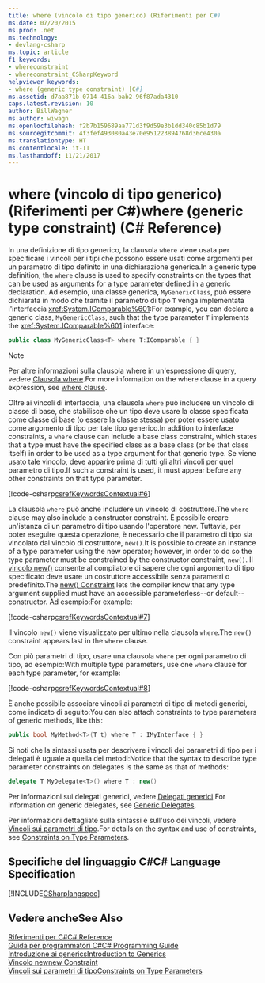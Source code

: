 ```yaml
---
title: where (vincolo di tipo generico) (Riferimenti per C#)
ms.date: 07/20/2015
ms.prod: .net
ms.technology:
- devlang-csharp
ms.topic: article
f1_keywords:
- whereconstraint
- whereconstraint_CSharpKeyword
helpviewer_keywords:
- where (generic type constraint) [C#]
ms.assetid: d7aa871b-0714-416a-bab2-96f87ada4310
caps.latest.revision: 10
author: BillWagner
ms.author: wiwagn
ms.openlocfilehash: f2b7b159689aa771d3f9d59e3b1dd340c85b1d79
ms.sourcegitcommit: 4f3fef493080a43e70e951223894768d36ce430a
ms.translationtype: HT
ms.contentlocale: it-IT
ms.lasthandoff: 11/21/2017
---
```

# <a name="where-generic-type-constraint-c-reference"></a><span data-ttu-id="5c25e-102">where (vincolo di tipo generico) (Riferimenti per C#)</span><span class="sxs-lookup"><span data-stu-id="5c25e-102">where (generic type constraint) (C# Reference)</span></span>
<span data-ttu-id="5c25e-103">In una definizione di tipo generico, la clausola `where` viene usata per specificare i vincoli per i tipi che possono essere usati come argomenti per un parametro di tipo definito in una dichiarazione generica.</span><span class="sxs-lookup"><span data-stu-id="5c25e-103">In a generic type definition, the `where` clause is used to specify constraints on the types that can be used as arguments for a type parameter defined in a generic declaration.</span></span> <span data-ttu-id="5c25e-104">Ad esempio, una classe generica, `MyGenericClass`, può essere dichiarata in modo che tramite il parametro di tipo `T` venga implementata l'interfaccia <xref:System.IComparable%601>:</span><span class="sxs-lookup"><span data-stu-id="5c25e-104">For example, you can declare a generic class, `MyGenericClass`, such that the type parameter `T` implements the <xref:System.IComparable%601> interface:</span></span>  
  
```csharp  
public class MyGenericClass<T> where T:IComparable { }  
```  
  
> [!NOTE]
>  <span data-ttu-id="5c25e-105">Per altre informazioni sulla clausola where in un'espressione di query, vedere [Clausola where](../../../csharp/language-reference/keywords/where-clause.md).</span><span class="sxs-lookup"><span data-stu-id="5c25e-105">For more information on the where clause in a query expression, see [where clause](../../../csharp/language-reference/keywords/where-clause.md).</span></span>  
  
 <span data-ttu-id="5c25e-106">Oltre ai vincoli di interfaccia, una clausola `where` può includere un vincolo di classe di base, che stabilisce che un tipo deve usare la classe specificata come classe di base (o essere la classe stessa) per poter essere usato come argomento di tipo per tale tipo generico.</span><span class="sxs-lookup"><span data-stu-id="5c25e-106">In addition to interface constraints, a `where` clause can include a base class constraint, which states that a type must have the specified class as a base class (or be that class itself) in order to be used as a type argument for that generic type.</span></span> <span data-ttu-id="5c25e-107">Se viene usato tale vincolo, deve apparire prima di tutti gli altri vincoli per quel parametro di tipo.</span><span class="sxs-lookup"><span data-stu-id="5c25e-107">If such a constraint is used, it must appear before any other constraints on that type parameter.</span></span>  
  
 [!code-csharp[csrefKeywordsContextual#6](../../../csharp/language-reference/keywords/codesnippet/CSharp/where-generic-type-constraint_1.cs)]  
  
 <span data-ttu-id="5c25e-108">La clausola `where` può anche includere un vincolo di costruttore.</span><span class="sxs-lookup"><span data-stu-id="5c25e-108">The `where` clause may also include a constructor constraint.</span></span> <span data-ttu-id="5c25e-109">È possibile creare un'istanza di un parametro di tipo usando l'operatore new. Tuttavia, per poter eseguire questa operazione, è necessario che il parametro di tipo sia vincolato dal vincolo di costruttore, `new()`.</span><span class="sxs-lookup"><span data-stu-id="5c25e-109">It is possible to create an instance of a type parameter using the new operator; however, in order to do so the type parameter must be constrained by the constructor constraint, `new()`.</span></span> <span data-ttu-id="5c25e-110">Il [vincolo new()](../../../csharp/language-reference/keywords/new-constraint.md) consente al compilatore di sapere che ogni argomento di tipo specificato deve usare un costruttore accessibile senza parametri o predefinito.</span><span class="sxs-lookup"><span data-stu-id="5c25e-110">The [new() Constraint](../../../csharp/language-reference/keywords/new-constraint.md) lets the compiler know that any type argument supplied must have an accessible parameterless--or default-- constructor.</span></span> <span data-ttu-id="5c25e-111">Ad esempio:</span><span class="sxs-lookup"><span data-stu-id="5c25e-111">For example:</span></span>  
  
 [!code-csharp[csrefKeywordsContextual#7](../../../csharp/language-reference/keywords/codesnippet/CSharp/where-generic-type-constraint_2.cs)]  
  
 <span data-ttu-id="5c25e-112">Il vincolo `new()` viene visualizzato per ultimo nella clausola `where`.</span><span class="sxs-lookup"><span data-stu-id="5c25e-112">The `new()` constraint appears last in the `where` clause.</span></span>  
  
 <span data-ttu-id="5c25e-113">Con più parametri di tipo, usare una clausola `where` per ogni parametro di tipo, ad esempio:</span><span class="sxs-lookup"><span data-stu-id="5c25e-113">With multiple type parameters, use one `where` clause for each type parameter, for example:</span></span>  
  
 [!code-csharp[csrefKeywordsContextual#8](../../../csharp/language-reference/keywords/codesnippet/CSharp/where-generic-type-constraint_3.cs)]  
  
 <span data-ttu-id="5c25e-114">È anche possibile associare vincoli ai parametri di tipo di metodi generici, come indicato di seguito:</span><span class="sxs-lookup"><span data-stu-id="5c25e-114">You can also attach constraints to type parameters of generic methods, like this:</span></span>  
  
```csharp  
public bool MyMethod<T>(T t) where T : IMyInterface { }  
```  
  
 <span data-ttu-id="5c25e-115">Si noti che la sintassi usata per descrivere i vincoli dei parametri di tipo per i delegati è uguale a quella dei metodi:</span><span class="sxs-lookup"><span data-stu-id="5c25e-115">Notice that the syntax to describe type parameter constraints on delegates is the same as that of methods:</span></span>  
  
```csharp  
delegate T MyDelegate<T>() where T : new()  
```  
  
 <span data-ttu-id="5c25e-116">Per informazioni sui delegati generici, vedere [Delegati generici](../../../csharp/programming-guide/generics/generic-delegates.md).</span><span class="sxs-lookup"><span data-stu-id="5c25e-116">For information on generic delegates, see [Generic Delegates](../../../csharp/programming-guide/generics/generic-delegates.md).</span></span>  
  
 <span data-ttu-id="5c25e-117">Per informazioni dettagliate sulla sintassi e sull'uso dei vincoli, vedere [Vincoli sui parametri di tipo](../../../csharp/programming-guide/generics/constraints-on-type-parameters.md).</span><span class="sxs-lookup"><span data-stu-id="5c25e-117">For details on the syntax and use of constraints, see [Constraints on Type Parameters](../../../csharp/programming-guide/generics/constraints-on-type-parameters.md).</span></span>  
  
## <a name="c-language-specification"></a><span data-ttu-id="5c25e-118">Specifiche del linguaggio C#</span><span class="sxs-lookup"><span data-stu-id="5c25e-118">C# Language Specification</span></span>  
 [!INCLUDE[CSharplangspec](~/includes/csharplangspec-md.md)]  
  
## <a name="see-also"></a><span data-ttu-id="5c25e-119">Vedere anche</span><span class="sxs-lookup"><span data-stu-id="5c25e-119">See Also</span></span>  
 [<span data-ttu-id="5c25e-120">Riferimenti per C#</span><span class="sxs-lookup"><span data-stu-id="5c25e-120">C# Reference</span></span>](../../../csharp/language-reference/index.md)  
 [<span data-ttu-id="5c25e-121">Guida per programmatori C#</span><span class="sxs-lookup"><span data-stu-id="5c25e-121">C# Programming Guide</span></span>](../../../csharp/programming-guide/index.md)  
 [<span data-ttu-id="5c25e-122">Introduzione ai generics</span><span class="sxs-lookup"><span data-stu-id="5c25e-122">Introduction to Generics</span></span>](../../../csharp/programming-guide/generics/introduction-to-generics.md)  
 [<span data-ttu-id="5c25e-123">Vincolo new</span><span class="sxs-lookup"><span data-stu-id="5c25e-123">new Constraint</span></span>](../../../csharp/language-reference/keywords/new-constraint.md)  
 [<span data-ttu-id="5c25e-124">Vincoli sui parametri di tipo</span><span class="sxs-lookup"><span data-stu-id="5c25e-124">Constraints on Type Parameters</span></span>](../../../csharp/programming-guide/generics/constraints-on-type-parameters.md)
